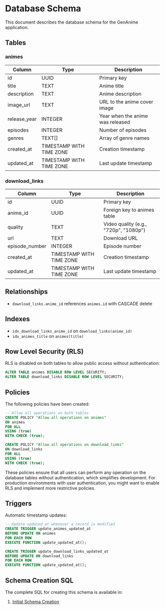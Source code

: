 
# Database Schema

This document describes the database schema for the GenAnime application.

## Tables

### animes

| Column       | Type                     | Description                          |
|--------------|--------------------------|--------------------------------------|
| id           | UUID                     | Primary key                          |
| title        | TEXT                     | Anime title                          |
| description  | TEXT                     | Anime description                    |
| image_url    | TEXT                     | URL to the anime cover image         |
| release_year | INTEGER                  | Year when the anime was released     |
| episodes     | INTEGER                  | Number of episodes                   |
| genres       | TEXT[]                   | Array of genre names                 |
| created_at   | TIMESTAMP WITH TIME ZONE | Creation timestamp                   |
| updated_at   | TIMESTAMP WITH TIME ZONE | Last update timestamp                |

### download_links

| Column         | Type                     | Description                         |
|----------------|--------------------------|-------------------------------------|
| id             | UUID                     | Primary key                         |
| anime_id       | UUID                     | Foreign key to animes table         |
| quality        | TEXT                     | Video quality (e.g., "720p", "1080p") |
| url            | TEXT                     | Download URL                        |
| episode_number | INTEGER                  | Episode number                      |
| created_at     | TIMESTAMP WITH TIME ZONE | Creation timestamp                  |
| updated_at     | TIMESTAMP WITH TIME ZONE | Last update timestamp               |

## Relationships

- `download_links.anime_id` references `animes.id` with CASCADE delete

## Indexes

- `idx_download_links_anime_id` on `download_links(anime_id)`
- `idx_animes_title` on `animes(title)`

## Row Level Security (RLS)

RLS is disabled on both tables to allow public access without authentication:

```sql
ALTER TABLE animes DISABLE ROW LEVEL SECURITY;
ALTER TABLE download_links DISABLE ROW LEVEL SECURITY;
```

## Policies

The following policies have been created:

```sql
-- Allow all operations on both tables
CREATE POLICY "Allow all operations on animes"
ON animes
FOR ALL
USING (true)
WITH CHECK (true);

CREATE POLICY "Allow all operations on download_links"
ON download_links
FOR ALL
USING (true)
WITH CHECK (true);
```

These policies ensure that all users can perform any operation on the database tables without authentication, which simplifies development. For production environments with user authentication, you might want to enable RLS and implement more restrictive policies.

## Triggers

Automatic timestamp updates:

```sql
-- Update updated_at whenever a record is modified
CREATE TRIGGER update_animes_updated_at
BEFORE UPDATE ON animes
FOR EACH ROW
EXECUTE FUNCTION update_updated_at();

CREATE TRIGGER update_download_links_updated_at
BEFORE UPDATE ON download_links
FOR EACH ROW
EXECUTE FUNCTION update_updated_at();
```

## Schema Creation SQL

The complete SQL for creating this schema is available in:
1. [Initial Schema Creation](./migrations/01_initial_schema.sql)
